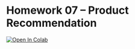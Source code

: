 # Homework 07 – Product Recommendation


<a href="https://colab.research.google.com/github/kittipanpip/BADS7105/blob/main/Homework%2007%20–%20Product%20Recommendation/Product_recommendation.ipynb">
  <img src="https://colab.research.google.com/assets/colab-badge.svg" alt="Open In Colab"/>
</a>
